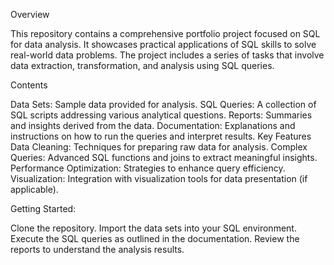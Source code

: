 Overview

This repository contains a comprehensive portfolio project focused on SQL for data analysis. It showcases practical applications of SQL skills to solve real-world data problems. The project includes a series of tasks that involve data extraction, transformation, and analysis using SQL queries.

Contents

Data Sets: Sample data provided for analysis.
SQL Queries: A collection of SQL scripts addressing various analytical questions.
Reports: Summaries and insights derived from the data.
Documentation: Explanations and instructions on how to run the queries and interpret results.
Key Features
Data Cleaning: Techniques for preparing raw data for analysis.
Complex Queries: Advanced SQL functions and joins to extract meaningful insights.
Performance Optimization: Strategies to enhance query efficiency.
Visualization: Integration with visualization tools for data presentation (if applicable).


Getting Started:

Clone the repository.
Import the data sets into your SQL environment.
Execute the SQL queries as outlined in the documentation.
Review the reports to understand the analysis results.

